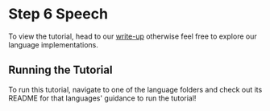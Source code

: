 # Step 6 Speech

To view the tutorial, head to our [write-up](https://docs.bow.software/tutorials/tutorial_1/step_6) otherwise feel free to explore our language implementations.

## Running the Tutorial

To run this tutorial, navigate to one of the language folders and check out its README for that languages' guidance to run the tutorial!